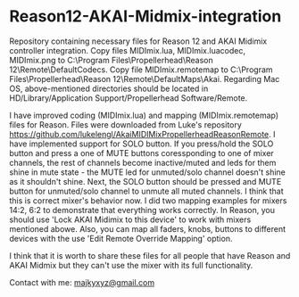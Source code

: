 # Reason12-AKAI-Midmix-integration
Repository containing necessary files for Reason 12 and AKAI Midimix controller integration. Copy files MIDImix.lua, MIDImix.luacodec, MIDImix.png to C:\Program Files\Propellerhead\Reason 12\Remote\DefaultCodecs. Copy file MIDImix.remotemap to C:\Program Files\Propellerhead\Reason 12\Remote\DefaultMaps\Akai. Regarding Mac OS, above-mentioned directories should be located in HD/Library/Application Support/Propellerhead Software/Remote.

I have improved coding (MIDImix.lua) and mapping (MIDImix.remotemap) files for Reason. Files were downloaded from Luke's repository https://github.com/lukelengl/AkaiMIDIMixPropellerheadReasonRemote. I have implemented support for SOLO button. If you press/hold the SOLO button and press a one of MUTE buttons coressponding to one of mixer channels, the rest of channels become inactive/muted and leds for them shine in mute state - the MUTE led for unmuted/solo channel doesn't shine as it shouldn't shine. Next, the SOLO button should be pressed and MUTE button for unmuted/solo channel to unmute all muted channels. I think that this is correct mixer's behavior now. I did two mapping examples for mixers 14:2, 6:2 to demonstrate that everything works correctly. In Reason, you should use 'Lock AKAI Midimix to this device' to work with mixers mentioned abowe. Also, you can map all faders, knobs, buttons to different devices with the use 'Edit Remote Override Mapping' option.

I think that it is worth to share these files for all people that have Reason and AKAI Midmix but they can't use the mixer with its full functionality.

Contact with me: majkyxyz@gmail.com
